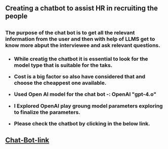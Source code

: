 <h2> Creating a chatbot to assist HR in recruiting the people <h2>

<h3>The purpose of the chat bot is to get all the relevant information from the user and then with help of LLMS get to know more abput the interviewee and ask relevant questions.<h3>

- While creatig the chatbot it is essential to look for the model type that is suitable for the taks. 

- Cost is a big factor so also have considered that and choose the cheappest one available. 

- Used Open AI model for the chat bot -: OpenAI "gpt-4.o"


- I Explored OpenAI play groung model parameters exploring to finalize the parameters.

- Please check the chatbot by clicking in the below link.

## [Chat-Bot-link](https://appspyne497intemraisekeyerrormissingkeyerrormessagekey-e.streamlit.app/)